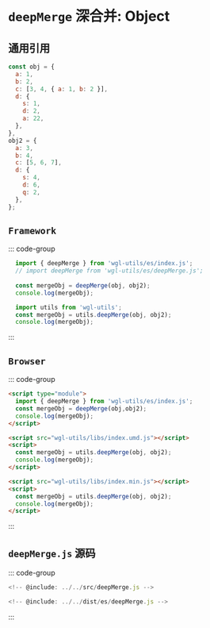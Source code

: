 # `deepMerge` 深合并: Object

## 通用引用
```js
const obj = {
  a: 1,
  b: 2,
  c: [3, 4, { a: 1, b: 2 }],
  d: {
    s: 1,
    d: 2,
    a: 22,
  },
},
obj2 = {
  a: 3,
  b: 4,
  c: [5, 6, 7],
  d: {
    s: 4,
    d: 6,
    q: 2,
  },
};
```

## `Framework`
::: code-group

```js  [ESModule]
  import { deepMerge } from 'wgl-utils/es/index.js';
  // import deepMerge from 'wgl-utils/es/deepMerge.js';
  
  const mergeObj = deepMerge(obj, obj2);
  console.log(mergeObj);
```

```js  [UMD]
  import utils from 'wgl-utils';
  const mergeObj = utils.deepMerge(obj, obj2);
  console.log(mergeObj);
```

:::

## `Browser`
::: code-group

```html  [ESModule]
<script type="module">
  import { deepMerge } from 'wgl-utils/es/index.js';
  const mergeObj = deepMerge(obj,obj2);
  console.log(mergeObj);
</script>
```
```html  [UMD]
<script src="wgl-utils/libs/index.umd.js"></script>
<script>
  const mergeObj = utils.deepMerge(obj, obj2);
  console.log(mergeObj);
</script>
```
```html  [var]
<script src="wgl-utils/libs/index.min.js"></script>
<script>
  const mergeObj = utils.deepMerge(obj, obj2);
  console.log(mergeObj);
</script>
```
:::


##  `deepMerge.js` 源码
::: code-group

```js  [src/deepMerge.js]
<!-- @include: ../../src/deepMerge.js -->
```

```js  [dist/es/deepMerge.js]
<!-- @include: ../../dist/es/deepMerge.js -->
```
:::
